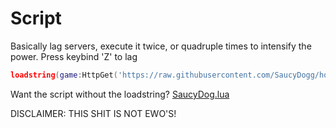 # Script
Basically lag servers, execute it twice, or quadruple times to intensify the power.
Press keybind 'Z' to lag

```lua
loadstring(game:HttpGet('https://raw.githubusercontent.com/SaucyDogg/hoopz-lag/main/SaucyDog.lua'))()
```

Want the script without the loadstring?
[SaucyDog.lua](https://github.com/SaucyDogg/hoopz-lag/blob/main/SaucyDog.lua)

DISCLAIMER: THIS SHIT IS NOT EWO'S!
